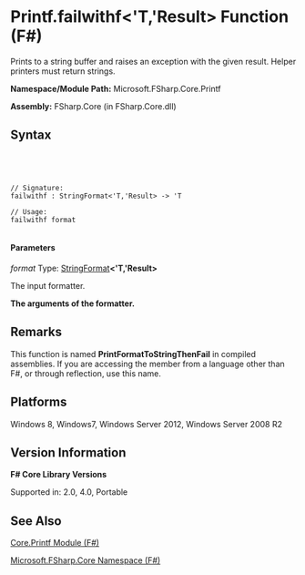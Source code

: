 # Printf.failwithf<'T,'Result> Function (F#)

Prints to a string buffer and raises an exception with the given result. Helper printers must return strings.

**Namespace/Module Path:** Microsoft.FSharp.Core.Printf

**Assembly:** FSharp.Core (in FSharp.Core.dll)


## Syntax



```




// Signature:
failwithf : StringFormat<'T,'Result> -> 'T

// Usage:
failwithf format


```





#### Parameters
*format*
Type: [StringFormat](http://msdn.microsoft.com/en-us/library/d69a911f-3a25-42fa-bd51-a9c9c1102fa8)**&lt;'T,'Result&gt;**


The input formatter.



**The arguments of the formatter.**
## Remarks
This function is named **PrintFormatToStringThenFail** in compiled assemblies. If you are accessing the member from a language other than F#, or through reflection, use this name.


## Platforms
Windows 8, Windows7, Windows Server 2012, Windows Server 2008 R2


## Version Information
**F# Core Library Versions**

Supported in: 2.0, 4.0, Portable




## See Also
[Core.Printf Module &#40;F&#35;&#41;](Core.Printf-Module-%5BFSharp%5D.md)

[Microsoft.FSharp.Core Namespace &#40;F&#35;&#41;](Microsoft.FSharp.Core-Namespace-%5BFSharp%5D.md)


